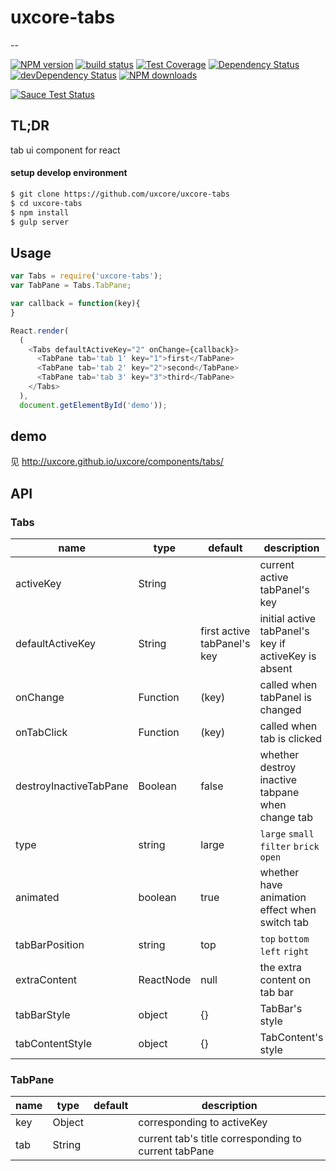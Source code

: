 # uxcore-tabs

--

[![NPM version][npm-image]][npm-url]
[![build status][travis-image]][travis-url]
[![Test Coverage][coveralls-image]][coveralls-url]
[![Dependency Status][dep-image]][dep-url]
[![devDependency Status][devdep-image]][devdep-url] 
[![NPM downloads][downloads-image]][npm-url]

[![Sauce Test Status][sauce-image]][sauce-url]

[npm-image]: http://img.shields.io/npm/v/uxcore-tabs.svg?style=flat-square
[npm-url]: http://npmjs.org/package/uxcore-tabs
[travis-image]: https://img.shields.io/travis/uxcore/uxcore-tabs.svg?style=flat-square
[travis-url]: https://travis-ci.org/uxcore/uxcore-tabs
[coveralls-image]: https://img.shields.io/coveralls/uxcore/uxcore-tabs.svg?style=flat-square
[coveralls-url]: https://coveralls.io/r/uxcore/uxcore-tabs?branch=master
[dep-image]: http://img.shields.io/david/uxcore/uxcore-tabs.svg?style=flat-square
[dep-url]: https://david-dm.org/uxcore/uxcore-tabs
[devdep-image]: http://img.shields.io/david/dev/uxcore/uxcore-tabs.svg?style=flat-square
[devdep-url]: https://david-dm.org/uxcore/uxcore-tabs#info=devDependencies
[downloads-image]: https://img.shields.io/npm/dm/uxcore-tabs.svg
[sauce-image]: https://saucelabs.com/browser-matrix/uxcore-tabs.svg
[sauce-url]: https://saucelabs.com/u/uxcore-tabs

## TL;DR

tab ui component for react

#### setup develop environment

```sh
$ git clone https://github.com/uxcore/uxcore-tabs
$ cd uxcore-tabs
$ npm install
$ gulp server
```

## Usage

```js
var Tabs = require('uxcore-tabs');
var TabPane = Tabs.TabPane;

var callback = function(key){
}

React.render(
  (
    <Tabs defaultActiveKey="2" onChange={callback}>
      <TabPane tab='tab 1' key="1">first</TabPane>
      <TabPane tab='tab 2' key="2">second</TabPane>
      <TabPane tab='tab 3' key="3">third</TabPane>
    </Tabs>
  ),
  document.getElementById('demo'));
```

## demo

见 http://uxcore.github.io/uxcore/components/tabs/

## API
### Tabs
|name|type|default|description|
|----|----|-------|-----------|
|activeKey |String| |current active tabPanel's key|
|defaultActiveKey|	String|	first active tabPanel's key| initial active tabPanel's key if activeKey is absent|
|onChange|	Function|(key)		|called when tabPanel is changed|
|onTabClick|	Function|(key)		|called when tab is clicked|
|destroyInactiveTabPane| Boolean | false | whether destroy inactive tabpane when change tab|
|type|string|large|`large` `small` `filter` `brick` `open`|
|animated|boolean|true|whether have animation effect when switch tab |
|tabBarPosition|string|top|`top` `bottom` `left` `right` |
|extraContent|ReactNode|null|the extra content on tab bar |
|tabBarStyle|object|{}|TabBar's style |
|tabContentStyle|object|{}|TabContent's style |



### TabPane
|name|type|default|description|
|----|----|-------|-----------|
|key| Object | |corresponding to activeKey|
|tab| String | |current tab's title corresponding to current tabPane|

